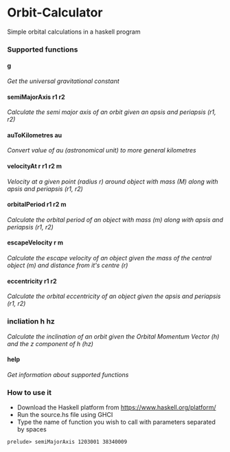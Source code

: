 # Orbit-Calculator
Simple orbital calculations in a haskell program

### Supported functions

#### g
*Get the universal gravitational constant*

#### semiMajorAxis r1 r2
*Calculate the semi major axis of an orbit given an apsis and periapsis (r1, r2)*

#### auToKilometres au
*Convert value of au (astronomical unit) to more general kilometres*

#### velocityAt r r1 r2 m
*Velocity at a given point (radius r) around object with mass (M) along with apsis and periapsis (r1, r2)*

#### orbitalPeriod r1 r2 m
*Calculate the orbital period of an object with mass (m) along with apsis and periapsis (r1, r2)*

#### escapeVelocity r m
*Calculate the escape velocity of an object given the mass of the central object (m) and distance from it's centre (r)*

#### eccentricity r1 r2
*Calculate the orbital eccentricity of an object given the apsis and periapsis (r1, r2)*

### incliation h hz
*Calculate the inclination of an orbit given the Orbital Momentum Vector (h) and the z component of h (hz)*

#### help
*Get information about supported functions*

### How to use it
- Download the Haskell platform from https://www.haskell.org/platform/
- Run the source.hs file using GHCI
- Type the name of function you wish to call with parameters separated by spaces
```
prelude> semiMajorAxis 1203001 38340009
```
